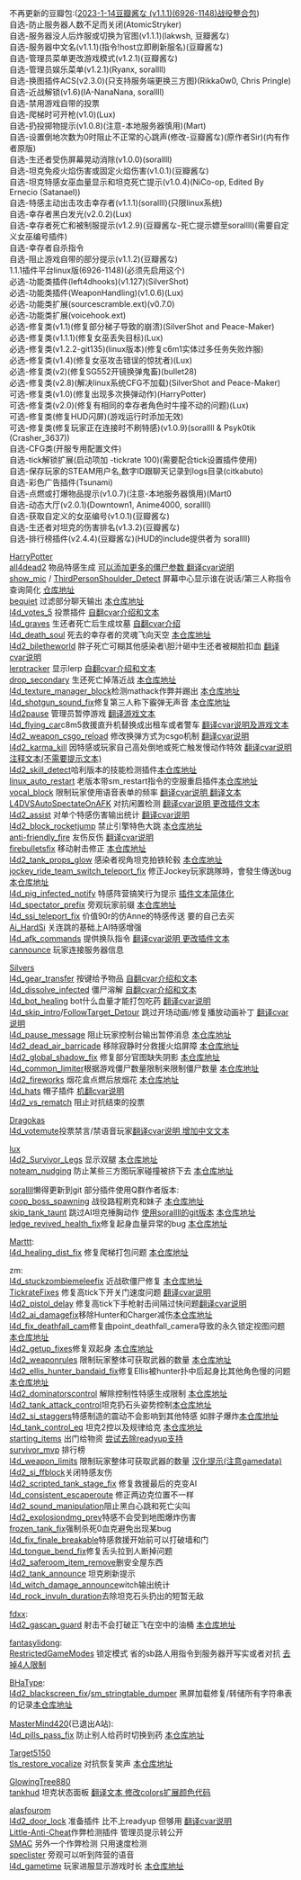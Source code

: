 不再更新的豆瓣包:([2023-1-14豆瓣酱な (v1.1.1)(6926-1148)战役整合包](https://jq.qq.com/?_wv=1027&k=Uwrj0Sxb))  
自选-防止服务器人数不足而关闭(AtomicStryker)  
自选-服务器没人后炸服或切换为官图(v1.1.1)(lakwsh, 豆瓣酱な)  
自选-服务器中文名(v1.1.1)(指令!host立即刷新服名)(豆瓣酱な)  
自选-管理员菜单更改游戏模式(v1.2.1)(豆瓣酱な)  
自选-管理员娱乐菜单(v1.2.1)(Ryanx, sorallll)  
自选-换图插件ACS(v2.3.0)(只支持服务端更换三方图)(Rikka0w0, Chris Pringle)  
自选-近战解锁(v1.6)(IA-NanaNana, sorallll)  
自选-禁用游戏自带的投票  
自选-爬梯时可开枪(v1.0)(Lux)  
自选-扔投掷物提示(v1.0.8)(注意-本地服务器慎用)(Mart)  
自选-设置倒地次数为0时阻止不正常的心跳声(修改-豆瓣酱な)(原作者Sir)(内有作者原版)  
自选-生还者受伤屏幕晃动消除(v1.0.0)(sorallll)  
自选-坦克免疫火焰伤害或固定火焰伤害(v1.0.1)(豆瓣酱な)  
自选-坦克特感女巫血量显示和坦克死亡提示(v1.0.4)(NiCo-op, Edited By Ernecio (Satanael))  
自选-特感主动出击攻击幸存者(v1.1.1)(sorallll)(只限linux系统)  
自选-幸存者黑白发光(v2.0.2)(Lux)  
自选-幸存者死亡和被制服提示(v1.2.9)(豆瓣酱な-死亡提示嫖至sorallll)(需要自定义女巫编号插件)  
自选-幸存者自杀指令  
自选-阻止游戏自带的部分提示(v1.1.2)(豆瓣酱な)  
1.1.1插件平台linux版(6926-1148)(必须先启用这个)  
必选-功能类插件(left4dhooks)(v1.127)(SilverShot)  
必选-功能类插件(WeaponHandling)(v1.0.6)(Lux)  
必选-功能类扩展(sourcescramble.ext)(v0.7.0)  
必选-功能类扩展(voicehook.ext)  
必选-修复类(v1.1)(修复部分梯子导致的崩溃)(SilverShot and Peace-Maker)  
必选-修复类(v1.1.1)(修复女巫丢失目标)(Lux)  
必选-修复类(v1.2.2-git135)(linux版本)(修复c6m1实体过多任务失败炸服)  
必选-修复类(v1.4)(修复女巫攻击错误的惊扰者)(Lux)  
必选-修复类(v2)(修复SG552开镜换弹鬼畜)(bullet28)  
必选-修复类(v2.8)(解决linux系统CFG不加载)(SilverShot and Peace-Maker)  
可选-修复类(v1.0)(修复出现多次换弹动作)(HarryPotter)  
可选-修复类(v2.0)(修复有相同的幸存者角色时牛撞不动的问题)(Lux)  
可选-修复类(修复HUD闪屏)(游戏运行时添加无效)  
可选-修复类(修复玩家正在连接时不刷特感)(v1.0.9)(sorallll & Psyk0tik (Crasher_3637))  
自选-CFG类(开服专用配置文件)  
自选-tick解锁扩展(启动项加 -tickrate 100)(需要配合tick设置插件使用)  
自选-保存玩家的STEAM用户名,数字ID跟聊天记录到logs目录(citkabuto)  
自选-彩色广告插件(Tsunami)  
自选-点燃或打爆物品提示(v1.0.7)(注意-本地服务器慎用)(Mart0  
自选-动态大厅(v2.0.1)(Downtown1, Anime4000, sorallll)  
自选-获取自定义的女巫编号(v1.0.1)(豆瓣酱な)  
自选-生还者对坦克的伤害排名(v1.3.2)(豆瓣酱な)  
自选-排行榜插件(v2.4.4)(豆瓣酱な)(HUD的include提供者为 sorallll)  

[HarryPotter](https://github.com/fbef0102/)  
[all4dead2](https://github.com/fbef0102/L4D2-Plugins/tree/master/all4dead2) 物品特感生成 [可以添加更多的僵尸参数 翻译cvar说明](https://github.com/apples1949/l4dplugins/tree/main/all4dead2)  
[show_mic](https://github.com/fbef0102/L4D2-Plugins/tree/master/show_mic) / [ThirdPersonShoulder_Detect](https://forums.alliedmods.net/showthread.php?p=2529779) 屏幕中心显示谁在说话/第三人称指令查询简化 [仓库地址](https://github.com/fbef0102/L4D2-Plugins/tree/master/all4dead2)  
[bequiet](https://github.com/fbef0102/L4D1_2-Plugins/blob/master/bequiet/scripting/bequiet.sp) 过滤部分聊天输出 [本仓库地址](https://github.com/apples1949/l4dplugins/tree/main/bequiet.sp)  
[l4d_votes_5](https://github.com/fbef0102/L4D1_2-Plugins/tree/master/l4d_votes_5) 投票插件 [自翻cvar介绍和文本](https://github.com/apples1949/l4dplugins/tree/main/l4d_votes_5)   
[l4d_graves](https://github.com/fbef0102/L4D1_2-Plugins/tree/master/l4d_graves) 生还者死亡后生成坟墓 [自翻cvar介绍](https://github.com/apples1949/l4dplugins/blob/main/l4d_graves.sp)  
[l4d_death_soul](https://github.com/fbef0102/L4D1_2-Plugins/tree/master/l4d_death_soul) 死去的幸存者的灵魂飞向天空 [本仓库地址](https://github.com/apples1949/l4dplugins/tree/main/l4d_death_soul)  
[l4d2_biletheworld](https://github.com/fbef0102/L4D2-Plugins/tree/master/l4d2_biletheworld) 胖子死亡可糊其他感染者\胆汁砸中生还者被糊脸扣血 [翻译cvar说明](https://github.com/apples1949/l4dplugins/blob/main/l4d2_biletheworld.sp)  
[lerptracker](https://github.com/fbef0102/L4D1_2-Plugins/tree/master/lerptracker) 显示lerp [自翻cvar介绍和文本](https://github.com/apples1949/l4dplugins/blob/main/lerptracker.sp)  
[drop_secondary](https://github.com/fbef0102/L4D2-Plugins/tree/master/drop_secondary) 生还死亡掉落近战 [本仓库地址](https://github.com/apples1949/l4dplugins/blob/main/drop_secondary.sp)  
[l4d_texture_manager_block](https://github.com/fbef0102/L4D1_2-Plugins/tree/master/l4d_texture_manager_block)检测mathack作弊并踢出 [本仓库地址](https://github.com/apples1949/l4dplugins/blob/main/l4d_texture_manager_block.sp)  
[l4d_shotgun_sound_fix](https://github.com/fbef0102/L4D1_2-Plugins/tree/master/l4d_shotgun_sound_fix)修复第三人称下霰弹无声音 [本仓库地址](https://github.com/apples1949/l4dplugins/blob/main/l4d_shotgun_sound_fix)  
[l4d2pause](https://github.com/fbef0102/L4D1_2-Plugins/tree/master/l4d2pause) 管理员暂停游戏 [翻译游戏文本](https://github.com/apples1949/l4dplugins/blob/main/l4d2pause.sp)  
[l4d_flying_car](https://github.com/fbef0102/L4D2-Plugins/tree/master/l4d_flying_car)c8m5救援直升机替换成出租车或者警车 [翻译cvar说明及游戏文本](https://github.com/apples1949/l4dplugins/blob/main/l4d_flying_car)  
[l4d2_weapon_csgo_reload](https://github.com/fbef0102/L4D2-Plugins/tree/master/l4d2_weapon_csgo_reload) 修改换弹方式为csgo机制 [翻译cvar说明](https://github.com/apples1949/l4dplugins/blob/main/l4d2_weapon_csgo_reload.sp)  
[l4d2_karma_kill](https://github.com/fbef0102/L4D2-Plugins/tree/master/l4d2_karma_kill) 因特感或玩家自己高处倒地或死亡触发慢动作特效 [翻译cvar说明 注释文本(不需要提示文本)](https://github.com/apples1949/l4dplugins/blob/main/l4d2_karma_kill.sp)  
[l4d2_skill_detect](https://github.com/fbef0102/L4D2-Plugins/tree/master/l4d2_skill_detect)哈利版本的技能检测插件[本仓库地址](https://github.com/apples1949/l4dplugins/blob/main/l4d2_skill_detect)  
[linux_auto_restart](https://github.com/fantasylidong/anne/blob/main/left4dead2/addons/sourcemod/scripting/linux_auto_restart.sp) 老版本带sm_restart指令的空服重启插件[本仓库地址](https://github.com/apples1949/l4dplugins/blob/main/linux_auto_restart.sp)  
[vocal_block](https://github.com/fbef0102/L4D1_2-Plugins/tree/master/vocal_block) 限制玩家使用语音表单的频率 [翻译cvar说明 翻译文本](https://github.com/apples1949/l4dplugins/blob/main/vocal_block.sp)  
[L4DVSAutoSpectateOnAFK](https://github.com/fbef0102/L4D1_2-Plugins/tree/master/L4DVSAutoSpectateOnAFK) 对抗闲置检测 [翻译cvar说明 更改插件文本](https://github.com/apples1949/l4dplugins/blob/main/L4DVSAutoSpectateOnAFK)  
[l4d2_assist](https://github.com/fbef0102/L4D1_2-Plugins/tree/master/l4d2_assist) 对单个特感伤害输出统计 [翻译cvar说明](https://github.com/apples1949/l4dplugins/blob/main/l4d2_assist)  
[l4d2_block_rocketjump](https://github.com/fbef0102/L4D1_2-Plugins/tree/master/l4d2_block_rocketjump) 禁止引擎特色大跳 [本仓库地址](https://github.com/apples1949/l4dplugins/blob/main/l4d2_block_rocketjump.sp)  
[anti-friendly_fire](https://github.com/fbef0102/L4D1_2-Plugins/tree/master/anti-friendly_fire) 友伤反伤 [翻译cvar说明](https://github.com/apples1949/l4dplugins/blob/main/anti-friendly_fire.sp)  
[firebulletsfix](https://github.com/fbef0102/L4D1_2-Plugins/tree/master/firebulletsfix) 移动射击修正 [本仓库地址](https://github.com/apples1949/l4dplugins/blob/main/firebulletsfix)  
[l4d2_tank_props_glow](https://github.com/fbef0102/L4D2-Plugins/tree/master/l4d2_tank_props_glow) 感染者视角坦克拍铁轮毂 [本仓库地址](https://github.com/apples1949/l4dplugins/blob/main/l4d2_tank_props_glow)  
[jockey_ride_team_switch_teleport_fix](https://github.com/fbef0102/L4D2-Plugins/tree/master/jockey_ride_team_switch_teleport_fix) 修正Jockey玩家跳隊時，會發生傳送bug [本仓库地址](https://github.com/apples1949/l4dplugins/blob/main/jockey_ride_team_switch_teleport_fix.sp)  
[l4d_pig_infected_notify](https://github.com/fbef0102/L4D2-Plugins/tree/master/l4d_pig_infected_notify) 特感阵营搞笑行为提示 [插件文本简体化](https://github.com/apples1949/l4dplugins/blob/main/l4d_pig_infected_notify)  
[l4d_spectator_prefix](https://github.com/fbef0102/L4D1_2-Plugins/tree/master/l4d_spectator_prefix) 旁观玩家前缀 [本仓库地址](https://github.com/apples1949/l4dplugins/blob/main/.sp)  
[l4d_ssi_teleport_fix](https://github.com/fbef0102/Game-Private_Plugin/tree/main/l4d_ssi_teleport_fix) 价值90r的仿Anne的特感传送 要的自己去买  
[Ai_HardSi](https://github.com/fbef0102/L4D2-Plugins/tree/master/AI_HardSI) 关连跳的基础上AI特感增强  
[l4d_afk_commands](https://github.com/fbef0102/L4D1_2-Plugins/tree/master/l4d_afk_commands) 提供换队指令 [翻译cvar说明 更改插件文本](https://github.com/apples1949/l4dplugins/blob/main/l4d_afk_commands)  
[cannounce](https://github.com/fbef0102/L4D1_2-Plugins/tree/master/cannounce) 玩家连接服务器信息  

[Silvers](https://forums.alliedmods.net/member.php?u=85778)  
[l4d_gear_transfer](https://forums.alliedmods.net/showthread.php?t=137616) 按键给予物品 [自翻cvar介绍和文本](https://github.com/apples1949/l4dplugins/tree/main/l4d_gear_transfer)  
[l4d_dissolve_infected](https://forums.alliedmods.net/showthread.php?t=306789) 僵尸溶解 [自翻cvar介绍和文本](https://github.com/apples1949/l4dplugins/tree/main/l4d_dissolve_infected)  
[l4d_bot_healing](https://forums.alliedmods.net/showthread.php?p=2785360) bot什么血量才能打包吃药 [翻译cvar说明](https://github.com/apples1949/l4dplugins/tree/main/l4d_bot_healing)  
[l4d_skip_intro](https://forums.alliedmods.net/showthread.php?p=2686527)/[FollowTarget_Detour](https://forums.alliedmods.net/showthread.php?p=2725811) 跳过开场动画/修复播放动画补丁 [翻译cvar说明](https://github.com/apples1949/l4dplugins/tree/main/l4d_skip_intro)  
[l4d_pause_message](https://forums.alliedmods.net/showthread.php?p=2682882) 阻止玩家控制台输出暂停消息 [本仓库地址](https://github.com/apples1949/l4dplugins/blob/main/l4d_pause_message.sp)  
[l4d2_dead_air_barricade](https://forums.alliedmods.net/showthread.php?t=181516) 移除寂静时分救援火焰屏障 [本仓库地址](https://github.com/apples1949/l4dplugins/blob/main/l4d2_dead_air_barricade.sp)  
[l4d2_global_shadow_fix](https://forums.alliedmods.net/showthread.php?p=1404537) 修复部分官图缺失阴影 [本仓库地址](https://github.com/apples1949/l4dplugins/blob/main/l4d2_global_shadow_fix.sp)  
[l4d_common_limiter](https://forums.alliedmods.net/showthread.php?p=2782587)根据游戏僵尸数量限制来限制僵尸数量 [本仓库地址](https://github.com/apples1949/l4dplugins/tree/main/l4d_common_limiter.sp)  
[l4d2_fireworks](https://forums.alliedmods.net/showthread.php?t=153783) 烟花盒点燃后放烟花 [本仓库地址](https://github.com/apples1949/l4dplugins/tree/main/l4d2_fireworks.sp)  
[l4d_hats](https://forums.alliedmods.net/showthread.php?p=1441080) 帽子插件 [机翻cvar说明](https://github.com/apples1949/l4dplugins/tree/main/l4d_hats)  
[l4d2_vs_rematch](https://forums.alliedmods.net/showthread.php?p=2682524) 阻止对抗结束的投票  

[Dragokas](https://forums.alliedmods.net/member.php?u=282667)  
[l4d_votemute](https://forums.alliedmods.net/showthread.php?t=317256)投票禁言/禁语音玩家[翻译cvar说明 增加中文文本](https://github.com/apples1949/l4dplugins/tree/main/l4d_votemute)  

[lux](https://forums.alliedmods.net/member.php?u=257841)  
[l4d2_Survivor_Legs](https://forums.alliedmods.net/showthread.php?t=299560) 显示双腿 [本仓库地址](https://github.com/apples1949/l4dplugins/blob/main/l4d2_Survivor_Legs.sp)  
[noteam_nudging](https://github.com/LuxLuma/L4D-small-plugins/blob/master/L4D1-2_noteam_nudging/scripting/noteam_nudging.sp) 防止某些三方图玩家碰撞被挤下去 [本仓库地址](https://github.com/apples1949/l4dplugins/blob/main/noteam_nudging.sp)  

[sorallll](https://github.com/umlka/)懒得更新到git 部分插件使用Q群作者版本:  
[coop_boss_spawning](https://github.com/umlka/l4d2/tree/main/coop_boss_spawning) 战役路程刷克和妹子 [本仓库地址](https://github.com/apples1949/l4dplugins/tree/main/coop_boss_spawning)  
[skip_tank_taunt](https://forums.alliedmods.net/showthread.php?t=336707) 跳过AI坦克捶胸动作 [使用sorallll的git版本](https://github.com/umlka/l4d2/blob/main/skip_tank_taunt/skip_tank_taunt.sp) [本仓库地址](https://github.com/apples1949/l4dplugins/blob/main/skip_tank_taunt.sp)  
[ledge_revived_health_fix](https://github.com/umlka/l4d2/tree/main/ledge_revived_health_fix)修复起身血量异常的bug [本仓库地址](https://github.com/apples1949/l4dplugins/tree/main/ledge_revived_health_fix)  

[Marttt](https://forums.alliedmods.net/member.php?u=290327):  
[l4d_healing_dist_fix](https://forums.alliedmods.net/showthread.php?t=341128) 修复爬梯打包问题 [本仓库地址](https://github.com/apples1949/l4dplugins/tree/main/l4d_healing_dist_fix.sp)  

zm:  
[l4d_stuckzombiemeleefix](https://github.com/SirPlease/L4D2-Competitive-Rework/blob/master/addons/sourcemod/scripting/l4d_stuckzombiemeleefix.sp) 近战砍僵尸修复 [本仓库地址](https://github.com/apples1949/l4dplugins/blob/main/l4d_stuckzombiemeleefix.sp)  
[TickrateFixes](https://github.com/SirPlease/L4D2-Competitive-Rework/blob/master/addons/sourcemod/scripting/TickrateFixes.sp) 修复高tick下开关门速度问题 [翻译cvar说明](https://github.com/apples1949/l4dplugins/blob/main/TickrateFixes.sp)  
[l4d2_pistol_delay](https://github.com/SirPlease/L4D2-Competitive-Rework/blob/master/addons/sourcemod/scripting/l4d2_pistol_delay.sp) 修复高tick下手枪射击间隔过快问题[翻译cvar说明](https://github.com/apples1949/l4dplugins/blob/main/l4d2_pistol_delay)
[l4d2_ai_damagefix](https://github.com/SirPlease/L4D2-Competitive-Rework/blob/master/addons/sourcemod/scripting/l4d2_ai_damagefix.sp)移除Hunter和Charger减伤[本仓库地址](https://github.com/apples1949/l4dplugins/tree/main/l4d2_ai_damagefix.sp)  
[l4d_fix_deathfall_cam](https://github.com/Target5150/MoYu_Server_Stupid_Plugins/tree/master/The%20Last%20Stand/l4d_fix_deathfall_cam)修复由point_deathfall_camera导致的永久锁定视图问题[本仓库地址](https://github.com/apples1949/l4dplugins/tree/main/l4d_fix_deathfall_cam.sp)  
[l4d2_getup_fixes](https://github.com/Target5150/MoYu_Server_Stupid_Plugins/tree/master/The%20Last%20Stand/l4d2_getup_fixes)修复双起身 [本仓库地址](https://github.com/apples1949/l4dplugins/blob/main/l4d2_getup_fixes)  
[l4d2_weaponrules](https://github.com/SirPlease/L4D2-Competitive-Rework/blob/master/addons/sourcemod/scripting/l4d2_weaponrules.sp) 限制玩家整体可获取武器的数量 [本仓库地址](https://github.com/apples1949/l4dplugins/tree/main/l4d2_weaponrules.sp)  
[l4d2_ellis_hunter_bandaid_fix](https://github.com/SirPlease/L4D2-Competitive-Rework/blob/master/addons/sourcemod/scripting/l4d2_ellis_hunter_bandaid_fix.sp)修复Ellis被hunter扑中后起身比其他角色慢的问题[本仓库地址](https://github.com/apples1949/l4dplugins/blob/main/l4d2_ellis_hunter_bandaid_fix.sp)  
[l4d2_dominatorscontrol](https://github.com/SirPlease/L4D2-Competitive-Rework/blob/master/addons/sourcemod/scripting/l4d2_dominatorscontrol.sp) 解除控制性特感生成限制 [本仓库地址](https://github.com/apples1949/l4dplugins/blob/main/l4d2_dominatorscontrol)  
[l4d2_tank_attack_control](https://github.com/SirPlease/L4D2-Competitive-Rework/blob/master/addons/sourcemod/scripting/l4d2_tank_attack_control.sp)坦克扔石头姿势控制[本仓库地址](https://github.com/apples1949/l4dplugins/blob/main/l4d2_tank_attack_control)  
[l4d2_si_staggers](https://github.com/SirPlease/L4D2-Competitive-Rework/blob/master/addons/sourcemod/scripting/l4d2_si_staggers.sp)特感制造的震动不会影响到其他特感 如胖子爆炸[本仓库地址](https://github.com/apples1949/l4dplugins/blob/main/l4d2_si_staggers.sp)  
[l4d_tank_control_eq](https://github.com/SirPlease/L4D2-Competitive-Rework/blob/master/addons/sourcemod/scripting/l4d_tank_control_eq.sp) 坦克2控以及规律给克 [本仓库地址](https://github.com/apples1949/l4dplugins/blob/main/l4d_tank_control_eq.sp)  
[starting_items](https://github.com/SirPlease/L4D2-Competitive-Rework/blob/master/addons/sourcemod/scripting/starting_items.sp) 出门给物资 [尝试去除readyup支持](https://github.com/apples1949/l4dplugins/blob/main/starting_items.sp)  
[survivor_mvp](https://github.com/SirPlease/L4D2-Competitive-Rework/blob/master/addons/sourcemod/scripting/survivor_mvp.sp) 排行榜  
[l4d_weapon_limits](https://github.com/SirPlease/L4D2-Competitive-Rework/blob/master/addons/sourcemod/scripting/l4d_weapon_limits.sp) 限制玩家整体可获取武器的数量 [汉化提示(注意gamedata)](https://github.com/apples1949/l4dplugins/tree/main/l4d_weapon_limits)  
[l4d2_si_ffblock](https://github.com/SirPlease/L4D2-Competitive-Rework/blob/master/addons/sourcemod/scripting/l4d2_si_ffblock.sp)关闭特感友伤  
[l4d2_scripted_tank_stage_fix](https://github.com/SirPlease/L4D2-Competitive-Rework/blob/master/addons/sourcemod/scripting/l4d2_scripted_tank_stage_fix.sp) 修复救援最后的克变AI  
[l4d_consistent_escaperoute](https://github.com/SirPlease/L4D2-Competitive-Rework/blob/master/addons/sourcemod/scripting/l4d_consistent_escaperoute.sp) 修正两边克位置不一样  
[l4d2_sound_manipulation](https://github.com/SirPlease/L4D2-Competitive-Rework/blob/master/addons/sourcemod/scripting/l4d2_sound_manipulation.sp)阻止黑白心跳和死亡尖叫  
[l4d2_explosiondmg_prev](https://github.com/SirPlease/L4D2-Competitive-Rework/blob/master/addons/sourcemod/scripting/l4d2_explosiondmg_prev.sp)特感不会受到地图爆炸伤害  
[frozen_tank_fix](https://github.com/SirPlease/L4D2-Competitive-Rework/blob/master/addons/sourcemod/scripting/frozen_tank_fix.sp)强制杀死0血克避免出现某bug  
[l4d_fix_finale_breakable](https://github.com/SirPlease/L4D2-Competitive-Rework/blob/master/addons/sourcemod/scripting/l4d_fix_finale_breakable.sp)特感救援开始前可以打破墙和门  
[l4d_tongue_bend_fix](https://github.com/SirPlease/L4D2-Competitive-Rework/blob/master/addons/sourcemod/scripting/l4d_tongue_bend_fix.sp)修复舌头拉到人断掉问题  
[l4d2_saferoom_item_remove](https://github.com/SirPlease/L4D2-Competitive-Rework/blob/master/addons/sourcemod/scripting/l4d2_saferoom_item_remove.sp)删安全屋东西  
[l4d2_tank_announce](https://github.com/SirPlease/L4D2-Competitive-Rework/blob/master/addons/sourcemod/scripting/l4d2_tank_announce.sp) 坦克刷新提示  
[l4d_witch_damage_announce](https://github.com/SirPlease/L4D2-Competitive-Rework/blob/master/addons/sourcemod/scripting/l4d_witch_damage_announce.sp)witch输出统计  
[l4d_rock_invuln_duration](https://github.com/Target5150/MoYu_Server_Stupid_Plugins/tree/master/The%20Last%20Stand/l4d_rock_invuln_duration)去除坦克石头扔出的短暂无敌  

[fdxx](https://github.com/fdxx):  
[l4d2_gascan_guard](https://forums.alliedmods.net/showthread.php?p=2762850) 射击不会打破正飞在空中的油桶 [本仓库地址](https://github.com/apples1949/l4dplugins/blob/main/l4d2_gascan_guard.sp)  

[fantasylidong](https://github.com/fantasylidong):  
[RestrictedGameModes](https://github.com/fantasylidong/L4d2_plugins/blob/main/RestrictGamemode/RestrictedGameModes.sp) 锁定模式 省的sb路人用指令到服务器开写实或者对抗 [去掉4人限制](https://github.com/apples1949/l4dplugins/blob/main/RestrictedGameModes.sp)  

[BHaType](https://forums.alliedmods.net/member.php?u=286417):  
[l4d2_blackscreen_fix](https://forums.alliedmods.net/showthread.php?t=318739)/[sm_stringtable_dumper](https://forums.alliedmods.net/showthread.php?p=2689943) 黑屏加载修复/转储所有字符串表的记录[本仓库地址](https://github.com/apples1949/l4dplugins/tree/main/l4d2_blackscreen_fix)  

[MasterMind420](https://forums.alliedmods.net/member.php?u=97257)(已退出A站):  
[l4d_pills_pass_fix](https://forums.alliedmods.net/showthread.php?t=314488) 防止别人给药时切换到药 [本仓库地址](https://github.com/apples1949/l4dplugins/blob/main/l4d_pills_pass_fix.sp)  

[Target5150](https://github.com/Target5150)  
[tls_restore_vocalize](https://github.com/Target5150/MoYu_Server_Stupid_Plugins/tree/master/The%20Last%20Stand/tls_restore_vocalize) 对抗恢复笑声 [本仓库地址](https://github.com/apples1949/l4dplugins/blob/main/tls_restore_vocalize)  

[GlowingTree880](https://github.com/GlowingTree880/L4D2_LittlePlugins)  
[tankhud](https://github.com/GlowingTree880/L4D2_LittlePlugins/tree/main/TankStatusPanel) 坦克状态面板 [翻译文本 修改colors扩展颜色代码](https://github.com/apples1949/l4dplugins/blob/main/tankhud.sp)  

[alasfourom](https://forums.alliedmods.net/member.php?u=320417)  
[l4d2_door_lock](https://forums.alliedmods.net/showthread.php?t=341045) 准备插件 比不上readyup 但够用 [翻译cvar说明](https://github.com/apples1949/l4dplugins/blob/main/l4d2_door_lock)  
[Little-Anti-Cheat](https://github.com/J-Tanzanite/Little-Anti-Cheat)作弊检测插件 管理员提示转公开  
[SMAC](https://github.com/Silenci0/SMAC) 另外一个作弊检测 只用速度检测  
[speclister](https://forums.alliedmods.net/showthread.php?t=95474&page=3) 旁观可以听到阵营的语音  
[l4d_gametime](https://forums.alliedmods.net/showthread.php?t=341707) 玩家进服显示游戏时长 [本仓库地址](https://github.com/apples1949/l4dplugins/blob/main/l4d_gametime)  